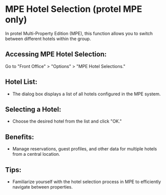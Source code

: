 # MPE Hotel Selection (protel MPE only)

In protel Multi-Property Edition (MPE), this function allows you to switch between different hotels within the group.

## Accessing MPE Hotel Selection:

Go to "Front Office" > "Options" > "MPE Hotel Selections."

## Hotel List:

* The dialog box displays a list of all hotels configured in the MPE system.

## Selecting a Hotel:

* Choose the desired hotel from the list and click "OK." 

## Benefits:

* Manage reservations, guest profiles, and other data for multiple hotels from a central location. 

## Tips:

* Familiarize yourself with the hotel selection process in MPE to efficiently navigate between properties. 